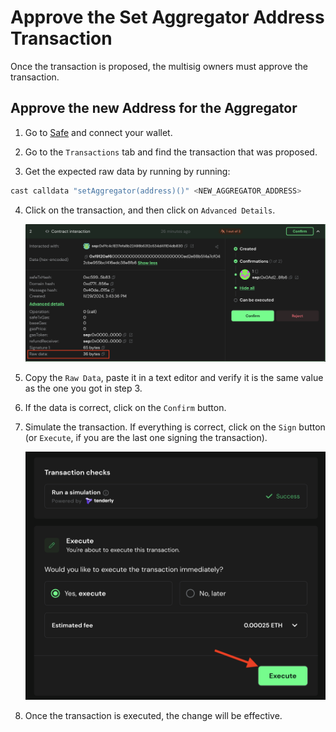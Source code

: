 # Approve the Set Aggregator Address Transaction

Once the transaction is proposed, the multisig owners must approve the transaction.

## Approve the new Address for the Aggregator

1. Go to [Safe](https://app.safe.global/home) and connect your wallet.

2. Go to the `Transactions` tab and find the transaction that was proposed.

3. Get the expected raw data by running by running:
   
```bash
cast calldata "setAggregator(address)()" <NEW_AGGREGATOR_ADDRESS>
```
   
4. Click on the transaction, and then click on ```Advanced Details```.

    ![Check details](images/7_b_2_set_aggregator_address_1.png)

5. Copy the ```Raw Data```, paste it in a text editor and verify it is the same value as the one you got in step 3.

6. If the data is correct, click on the `Confirm` button.

7. Simulate the transaction. If everything is correct, click on the `Sign` button (or `Execute`, if you are the last one signing the transaction).

   ![Sign transaction](images/7_b_2_set_aggregator_address_2.png)

8. Once the transaction is executed, the change will be effective.
